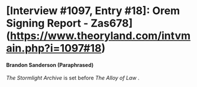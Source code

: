 # [Interview #1097, Entry #18]: Orem Signing Report - Zas678](https://www.theoryland.com/intvmain.php?i=1097#18)

#### Brandon Sanderson (Paraphrased)

*The Stormlight Archive*
is set before
*The Alloy of Law*
.

